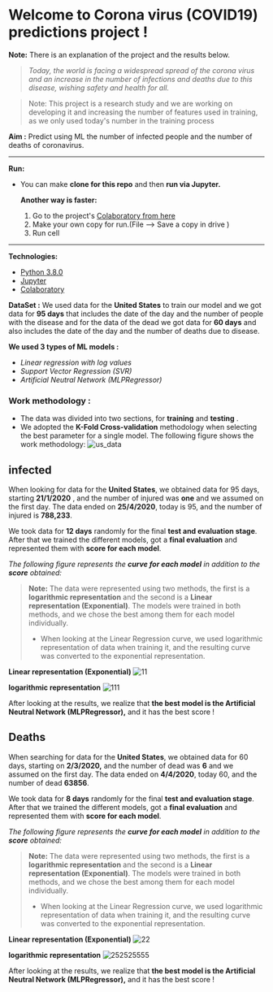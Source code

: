 # Welcome to Corona virus (COVID19) predictions project !

**Note:** There is an explanation of the project and the results below.

>*Today, the world is facing a widespread spread of the corona virus and an increase in the number of infections and deaths due to this disease, wishing safety and health for all.*

> Note: This project is a research study and we are working on
> developing it and increasing the number of features used in training,
> as we only used today's number in the training process

**Aim :** Predict using ML the number of infected people and the number of deaths of coronavirus.

----
**Run:**
 - You can make **clone for this repo** and then **run via Jupyter.**

	  **Another way is faster:**
	  1. Go to the project's [Colaboratory from here](https://colab.research.google.com/drive/1utQ4n9YSYF07NSvGzfC5Ub5G4gXp2xQ3?usp=sharing)
	  2. Make your own copy for run.(File --> Save a copy in drive )
	  3. Run cell

----
**Technologies:**
 -  [Python 3.8.0](https://www.python.org/downloads/release/python-380/)
 -  [Jupyter](https://jupyter.org/)
 -  [Colaboratory](https://colab.research.google.com/drive/1utQ4n9YSYF07NSvGzfC5Ub5G4gXp2xQ3?usp=sharing)

**DataSet :** We used data for the **United States** to train our model and we got data for **95 days** that includes the date of the day and the number of people with the disease and for the data of the dead we got data for **60 days** and also includes the date of the day and the number of deaths due to disease.

**We used 3 types of ML models :**
 - *Linear regression with log values*
 - *Support Vector Regression (SVR)*
 - *Artificial Neutral Network (MLPRegressor)*
 

### Work methodology :
 - The data was divided into two sections, for **training** and 
   **testing** .
 - We adopted the **K-Fold Cross-validation** methodology when selecting
   the best parameter for a single model.
   The following figure shows the work methodology:
    ![us_data](https://user-images.githubusercontent.com/36266329/81294029-f0e06580-9076-11ea-9e34-aaa611913a78.png)

## infected
When looking for data for the **United States**, we obtained data for 95 days, starting **21/1/2020** , and the number of injured was **one** and we assumed on the first day. The data ended on **25/4/2020**, today is 95, and the number of injured is **788,233**.

We took data for **12 days** randomly for the final **test and evaluation stage**. After that we trained the different models, got a **final evaluation** and represented them with **score for each model**.

*The following figure represents the **curve for each model** in addition to the **score** obtained:*
> **Note:** The data were represented using two methods, the first is a
> **logarithmic representation** and the second is a **Linear representation
> (Exponential)**. The models were trained in both methods, and we chose
> the best among them for each model individually.
> - When looking at the Linear Regression curve, we used logarithmic representation of data when training it, and the resulting curve was
> converted to the exponential representation.

**Linear representation (Exponential)**
![11](https://user-images.githubusercontent.com/36266329/81301524-d790e680-9081-11ea-8f09-aa20e450f892.jpg)

**logarithmic representation**
![111](https://user-images.githubusercontent.com/36266329/81301642-fdb68680-9081-11ea-83fe-847e0cac5ef8.jpg)



After looking at the results, we realize that **the best model is the Artificial Neutral Network (MLPRegressor),** and it has the best score !

## Deaths
When searching for data for the **United States**, we obtained data for 60 days, starting on **2/3/2020,** and the number of dead was **6** and we assumed on the first day. The data ended on **4/4/2020**, today 60, and the number of dead **63856**.

We took data for **8 days** randomly for the final **test and evaluation stage**. After that we trained the different models, got a **final evaluation** and represented them with **score for each model**.

*The following figure represents the **curve for each model** in addition to the **score** obtained:*
> **Note:** The data were represented using two methods, the first is a
> **logarithmic representation** and the second is a **Linear representation
> (Exponential)**. The models were trained in both methods, and we chose
> the best among them for each model individually.
> - When looking at the Linear Regression curve, we used logarithmic representation of data when training it, and the resulting curve was
> converted to the exponential representation.

**Linear representation (Exponential)**
![22](https://user-images.githubusercontent.com/36266329/81301807-35bdc980-9082-11ea-96c9-c0a6f65731c6.jpg)

**logarithmic representation**
![252525555](https://user-images.githubusercontent.com/36266329/81301849-45d5a900-9082-11ea-9f63-5ffc4c769c01.jpg)


After looking at the results, we realize that **the best model is the Artificial Neutral Network (MLPRegressor),** and it has the best score !
